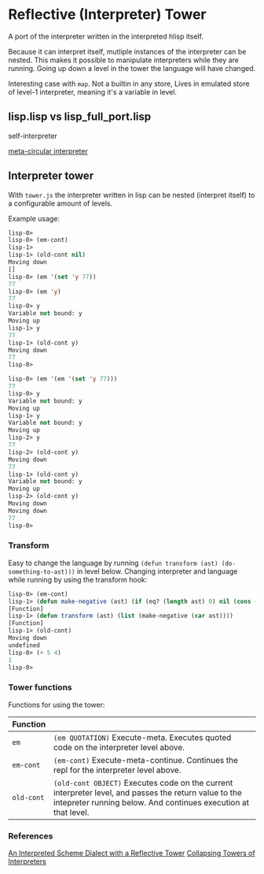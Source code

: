 # Reflective (Interpreter) Tower

A port of the interpreter written in the interpreted hlisp itself.

Because it can interpret itself, mutliple instances of the interpreter can be nested.
This makes it possible to manipulate interpreters while they are running. Going up down a level in the tower the language will have changed.

Interesting case with `map`. Not a builtin in any store, Lives in emulated store of level-1 interpreter, meaning it's a variable in level.

## lisp.lisp vs lisp_full_port.lisp

self-interpreter

[meta-circular interpreter](https://en.wikipedia.org/wiki/Meta-circular_evaluator)

## Interpreter tower

With `tower.js` the interpreter written in lisp can be nested (interpret itself) to a configurable amount of levels.

Example usage:
```lisp
lisp-0>
lisp-0> (em-cont)
lisp-1>
lisp-1> (old-cont nil)
Moving down
[]
lisp-0> (em '(set 'y 77))
77
lisp-0> (em 'y)
77
lisp-0> y
Variable not bound: y
Moving up
lisp-1> y
77
lisp-1> (old-cont y)
Moving down
77
lisp-0>
```

```lisp
lisp-0> (em '(em '(set 'y 77)))
77
lisp-0> y
Variable not bound: y
Moving up
lisp-1> y
Variable not bound: y
Moving up
lisp-2> y
77
lisp-2> (old-cont y)
Moving down
77
lisp-1> (old-cont y)
Variable not bound: y
Moving up
lisp-2> (old-cont y)
Moving down
Moving down
77
lisp-0>
```

### Transform

Easy to change the language by running `(defun transform (ast) (do-something-to-ast)))` in level below.
Changing interpreter and language while running by using the transform hook:
```lisp
lisp-0> (em-cont)
lisp-1> (defun make-negative (ast) (if (eq? (length ast) 0) nil (cons (if (eq? (car ast) "+") "-" (car ast)) (make-negative (cdr ast)))))
[Function]
lisp-1> (defun transform (ast) (list (make-negative (car ast))))
[Function]
lisp-1> (old-cont)
Moving down
undefined
lisp-0> (+ 5 4)
1
lisp-0>
```

### Tower functions

Functions for using the tower:

| Function |   |
|----------|---|
| `em`      | `(em QUOTATION)` Execute-meta. Executes quoted code on the interpreter level above. |
| `em-cont`      | `(em-cont)` Execute-meta-continue. Continues the repl for the interpreter level above. |
| `old-cont`      | `(old-cont OBJECT)` Executes code on the current interpreter level, and passes the return value to the intepreter running below. And continues execution at that level. |


### References

[An Interpreted Scheme Dialect with a Reflective Tower](http://cs242.stanford.edu/f17/assets/projects/2017/stbarnes.pdf)
[Collapsing Towers of Interpreters](http://lampwww.epfl.ch/~amin/pub/collapsing-towers.pdf)